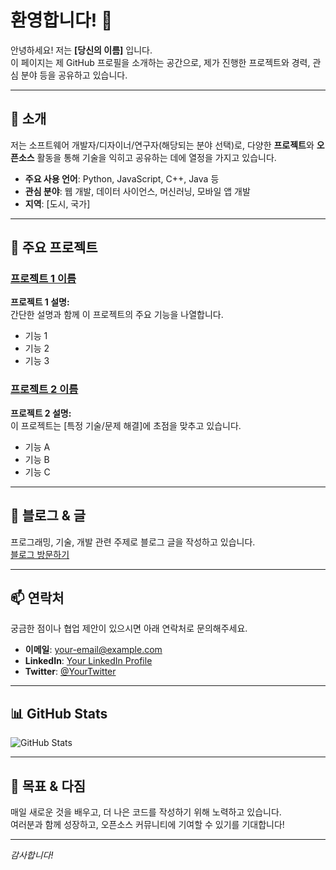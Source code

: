 # 환영합니다! 👋

안녕하세요! 저는 **[당신의 이름]** 입니다.  
이 페이지는 제 GitHub 프로필을 소개하는 공간으로, 제가 진행한 프로젝트와 경력, 관심 분야 등을 공유하고 있습니다.

---

## 📝 소개

저는 소프트웨어 개발자/디자이너/연구자(해당되는 분야 선택)로, 다양한 **프로젝트**와 **오픈소스** 활동을 통해 기술을 익히고 공유하는 데에 열정을 가지고 있습니다.

- **주요 사용 언어**: Python, JavaScript, C++, Java 등
- **관심 분야**: 웹 개발, 데이터 사이언스, 머신러닝, 모바일 앱 개발
- **지역**: [도시, 국가]

---

## 🚀 주요 프로젝트

### [프로젝트 1 이름](https://github.com/yourusername/project1)
**프로젝트 1 설명:**  
간단한 설명과 함께 이 프로젝트의 주요 기능을 나열합니다.
- 기능 1
- 기능 2
- 기능 3

### [프로젝트 2 이름](https://github.com/yourusername/project2)
**프로젝트 2 설명:**  
이 프로젝트는 [특정 기술/문제 해결]에 초점을 맞추고 있습니다.
- 기능 A
- 기능 B
- 기능 C

<!-- 필요에 따라 추가 프로젝트를 더 작성할 수 있습니다. -->

---

## 📰 블로그 & 글

프로그래밍, 기술, 개발 관련 주제로 블로그 글을 작성하고 있습니다.  
[블로그 방문하기](https://yourbloglink.com)

---

## 📫 연락처

궁금한 점이나 협업 제안이 있으시면 아래 연락처로 문의해주세요.

- **이메일**: [your-email@example.com](mailto:your-email@example.com)
- **LinkedIn**: [Your LinkedIn Profile](https://www.linkedin.com/in/yourprofile)
- **Twitter**: [@YourTwitter](https://twitter.com/YourTwitter)

---

## 📊 GitHub Stats

![GitHub Stats](https://github-readme-stats.vercel.app/api?username=yourusername&show_icons=true&theme=radical)

---

## 🎯 목표 & 다짐

매일 새로운 것을 배우고, 더 나은 코드를 작성하기 위해 노력하고 있습니다.  
여러분과 함께 성장하고, 오픈소스 커뮤니티에 기여할 수 있기를 기대합니다!

---

*감사합니다!*

